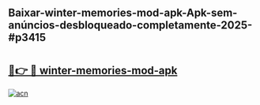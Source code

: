 ## Baixar-winter-memories-mod-apk-Apk-sem-anúncios-desbloqueado-completamente-2025-#p3415

# <h2><a href="https://ainizakaria.my?title=winter-memories-mod-apk&ref=20M">🔗👉 🔴 winter-memories-mod-apk</a></h2>

[![acn](https://github.com/user-attachments/assets/0f9c940e-d8b0-45ae-aac7-cd30a18b3e1c)](https://ainizakaria.my?title=winter-memories-mod-apk&ref=20M)

